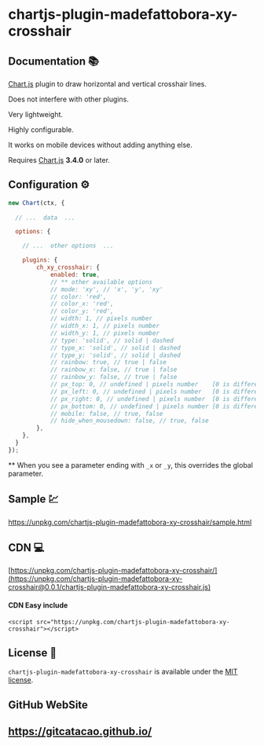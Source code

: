 # chartjs-plugin-madefattobora-xy-crosshair

## Documentation 📚


[Chart.js](http://www.chartjs.org/) plugin to draw horizontal and vertical crosshair lines.

Does not interfere with other plugins.

Very lightweight.

Highly configurable.

It works on mobile devices without adding anything else.

Requires [Chart.js](https://github.com/chartjs/Chart.js/releases) **3.4.0** or later.



## Configuration ⚙️


```javascript
new Chart(ctx, {
	
  // ...  data  ...

  options: {

    // ...  other options  ...

	plugins: {
		ch_xy_crosshair: {
			enabled: true,
			// ** other available options
			// mode: 'xy', // 'x', 'y', 'xy' 
			// color: 'red',
			// color_x: 'red',
			// color_y: 'red',
			// width: 1, // pixels number
			// width_x: 1, // pixels number
			// width_y: 1, // pixels number
			// type: 'solid', // solid | dashed
			// type_x: 'solid', // solid | dashed
			// type_y: 'solid', // solid | dashed
			// rainbow: true, // true | false
			// rainbow_x: false, // true | false
			// rainbow_y: false, // true | false
			// px_top: 0, // undefined | pixels number    [0 is different from undefined]
			// px_left: 0, // undefined | pixels number   [0 is different from undefined]
			// px_right: 0, // undefined | pixels number  [0 is different from undefined]
			// px_bottom: 0, // undefined | pixels number [0 is different from undefined]
			// mobile: false, // true, false
			// hide_when_mousedown: false, // true, false
		},
	},
  }
});
```

** When you see a parameter ending with `_x` or `_y`, this overrides the global parameter.

## Sample 💹
https://unpkg.com/chartjs-plugin-madefattobora-xy-crosshair/sample.html

## CDN 💻
[https://unpkg.com/chartjs-plugin-madefattobora-xy-crosshair/](https://unpkg.com/chartjs-plugin-madefattobora-xy-crosshair@0.0.1/chartjs-plugin-madefattobora-xy-crosshair.js)

#### CDN Easy include
```
<script src="https://unpkg.com/chartjs-plugin-madefattobora-xy-crosshair"></script>
```

## License 🍒


`chartjs-plugin-madefattobora-xy-crosshair` is available under the [MIT license](LICENSE.md).

## GitHub WebSite
## https://gitcatacao.github.io/








